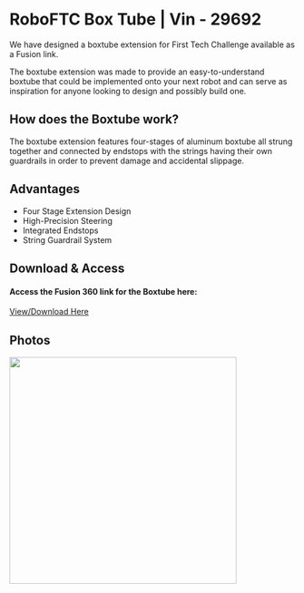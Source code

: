 # RoboFTC Box Tube | Vin - 29692

We have designed a boxtube extension for First Tech Challenge available as a Fusion link.

The boxtube extension was made to provide an easy-to-understand boxtube that could be implemented onto your next robot and can serve as inspiration for anyone looking to design and possibly build one.

## How does the Boxtube work?

The boxtube extension features four-stages of aluminum boxtube all strung together and connected by endstops with the strings having their own guardrails in order to prevent damage and accidental slippage.

## Advantages
- Four Stage Extension Design
- High-Precision Steering
- Integrated Endstops
- String Guardrail System

## Download & Access

#### Access the Fusion 360 link for the Boxtube here:

[View/Download Here](https://a360.co/4jGxboM)

## Photos
<style>img{border: 4px #1b1b1f;}</style>
<img height="400" src="/images/boxtube.png" width="400"/>
